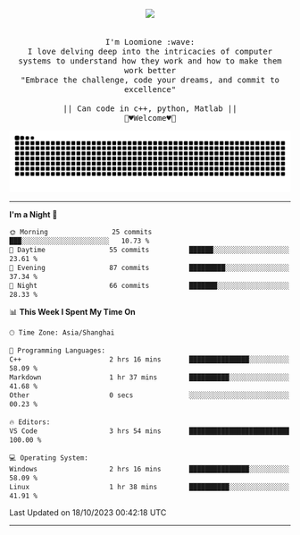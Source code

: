 <p align="center"><img src="https://i.imgur.com/A6bWGFl.gif"/></p>

<p align="center">
  <br />
  <samp>
    I'm Loomione :wave:
    <br />
    I love delving deep into the intricacies of computer systems to understand how they work and how to make them work better
    <br />
    "Embrace the challenge, code your dreams, and commit to excellence"
    <br>
                  <br> || Can code in c++, python, Matlab || <br>
                             🌼♥️Welcome♥️🥰
  </samp>
</p> 
<div align="center">
<picture>
  <source media="(prefers-color-scheme: dark)" srcset="https://raw.githubusercontent.com/Loomione/Loomione/output/github-contribution-grid-snake-dark.svg">
  <source media="(prefers-color-scheme: light)" srcset="https://raw.githubusercontent.com/Loomione/Loomione/output/github-contribution-grid-snake.svg">
  <img alt="github contribution grid snake animation" src="https://raw.githubusercontent.com/Loomione/Loomione/output/github-contribution-grid-snake.svg">
</picture>
</div>

-------

<!--START_SECTION:waka-->
**I'm a Night 🦉** 

```text
🌞 Morning                25 commits          ███░░░░░░░░░░░░░░░░░░░░░░   10.73 % 
🌆 Daytime                55 commits          ██████░░░░░░░░░░░░░░░░░░░   23.61 % 
🌃 Evening                87 commits          █████████░░░░░░░░░░░░░░░░   37.34 % 
🌙 Night                  66 commits          ███████░░░░░░░░░░░░░░░░░░   28.33 % 
```


📊 **This Week I Spent My Time On** 

```text
🕑︎ Time Zone: Asia/Shanghai

💬 Programming Languages: 
C++                      2 hrs 16 mins       ███████████████░░░░░░░░░░   58.09 % 
Markdown                 1 hr 37 mins        ██████████░░░░░░░░░░░░░░░   41.68 % 
Other                    0 secs              ░░░░░░░░░░░░░░░░░░░░░░░░░   00.23 % 

🔥 Editors: 
VS Code                  3 hrs 54 mins       █████████████████████████   100.00 % 

💻 Operating System: 
Windows                  2 hrs 16 mins       ███████████████░░░░░░░░░░   58.09 % 
Linux                    1 hr 38 mins        ██████████░░░░░░░░░░░░░░░   41.91 % 
```


 Last Updated on 18/10/2023 00:42:18 UTC
<!--END_SECTION:waka-->
-------




